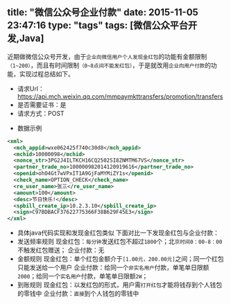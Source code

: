 title: "微信公众号企业付款"
date: 2015-11-05 23:47:16
type: "tags"
tags: [微信公众平台开发,Java]
---
近期做微信公众号开发，由于`企业向微信用户个人发现金红包`的功能有金额限制`（1~200）`，而且有时间限制`（0~8点间不能发红包）`，于是就改用`企业向用户付款`的功能，实现过程总结如下。
- 请求Url：https://api.mch.weixin.qq.com/mmpaymkttransfers/promotion/transfers
- 是否需要证书：是
- 请求方式：POST
<!--more-->
- 数据示例
```xml
<xml>
  <mch_appid>wxe062425f740c30d8</mch_appid>
  <mchid>10000098</mchid>
  <nonce_str>3PG2J4ILTKCH16CQ2502SI8ZNMTM67VS</nonce_str>
  <partner_trade_no>100000982014120919616</partner_trade_no>
  <openid>ohO4Gt7wVPxIT1A9GjFaMYMiZY1s</openid>
  <check_name>OPTION_CHECK</check_name>
  <re_user_name>张三</re_user_name>
  <amount>100</amount>
  <desc>节日快乐!</desc>
  <spbill_create_ip>10.2.3.10</spbill_create_ip>
  <sign>C97BDBACF37622775366F38B629F45E3</sign>
</xml>
```
- 具体java代码实现和发现金红包类似
下面对比一下发现金红包与企业付款：
- 发送频率规则
现金红包：`每分钟`发送红包不超过`1800`个；北`京时间0：00-8：00`不触发红包赠送；
企业付款：无
- 金额规则
现金红包：单个红包金额介于`[1.00元，200.00元]`之间；同一个红包只能发送给一个用户
企业付款：给同一个`非实名用户`付款，单笔单日限额`2000`；给同一个`实名用户`付款，单笔单日限额`2W`；
- 到账规则
现金红包：以发红包的形式，用户需`打开红包`才能将钱存到个人钱包的零钱中
企业付款：`直接`到个人钱包的零钱中